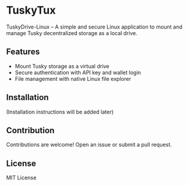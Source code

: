 # TuskyTux
TuskyDrive-Linux – A simple and secure Linux application to mount and manage Tusky decentralized storage as a local drive.

## Features  
- Mount Tusky storage as a virtual drive  
- Secure authentication with API key and wallet login  
- File management with native Linux file explorer  

## Installation  
(Installation instructions will be added later)  

## Contribution  
Contributions are welcome! Open an issue or submit a pull request.  

## License  
MIT License  

